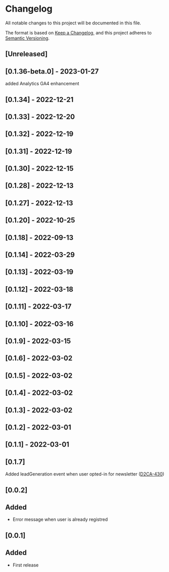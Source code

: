 # Changelog

All notable changes to this project will be documented in this file.

The format is based on [Keep a Changelog](https://keepachangelog.com/en/1.0.0/),
and this project adheres to [Semantic Versioning](https://semver.org/spec/v2.0.0.html).

## [Unreleased]

## [0.1.36-beta.0] - 2023-01-27
added Analytics GA4 enhancement
## [0.1.34] - 2022-12-21

## [0.1.33] - 2022-12-20

## [0.1.32] - 2022-12-19

## [0.1.31] - 2022-12-19

## [0.1.30] - 2022-12-15

## [0.1.28] - 2022-12-13

## [0.1.27] - 2022-12-13

## [0.1.20] - 2022-10-25

## [0.1.18] - 2022-09-13

## [0.1.14] - 2022-03-29

## [0.1.13] - 2022-03-19

## [0.1.12] - 2022-03-18

## [0.1.11] - 2022-03-17

## [0.1.10] - 2022-03-16

## [0.1.9] - 2022-03-15

## [0.1.6] - 2022-03-02

## [0.1.5] - 2022-03-02

## [0.1.4] - 2022-03-02

## [0.1.3] - 2022-03-02

## [0.1.2] - 2022-03-01

## [0.1.1] - 2022-03-01

## [0.1.7]
Added leadGeneration event when user opted-in for newsletter ([D2CA-430](https://whirlpoolgtm.atlassian.net/browse/D2CA-430))

## [0.0.2]
## Added
- Error message when user is already registred
## [0.0.1]
## Added
- First release